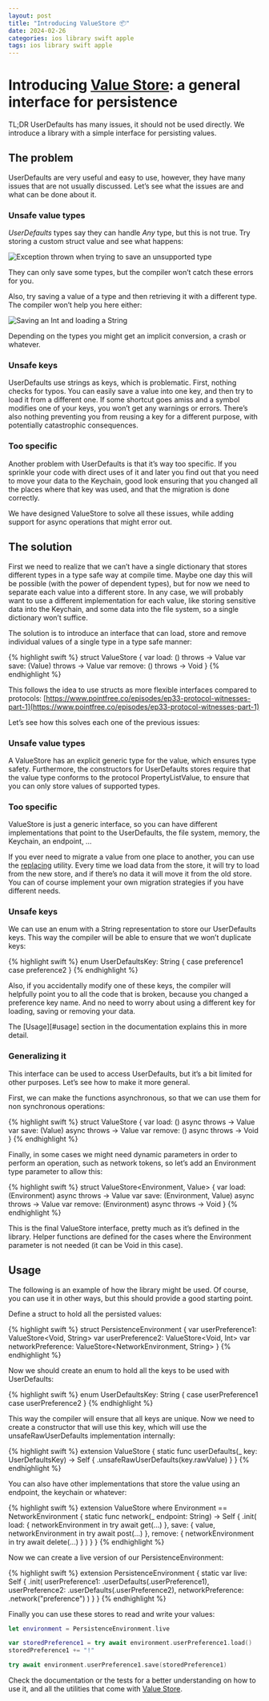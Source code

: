 ```yaml
---
layout: post
title: "Introducing ValueStore 📦"
date: 2024-02-26
categories: ios library swift apple
tags: ios library swift apple
---
```


# Introducing [Value Store](https://github.com/tyrissoftware/swift-valuestore): a general interface for persistence

TL;DR UserDefaults has many issues, it should not be used directly. We introduce a library with a simple interface for persisting values.

## The problem

UserDefaults are very useful and easy to use, however, they have many issues that are not usually discussed. Let’s see what the issues are and what can be done about it.

### Unsafe value types

*UserDefaults* types say they can handle *Any* type, but this is not true. Try storing a custom struct value and see what happens:

![Exception thrown when trying to save an unsupported type](/assets/images/exception.jpg)

They can only save some types, but the compiler won’t catch these errors for you.

Also, try saving a value of a type and then retrieving it with a different type. The compiler won’t help you here either:

![Saving an Int and loading a String](/assets/images/types.jpg)

Depending on the types you might get an implicit conversion, a crash or whatever.

### Unsafe keys

UserDefaults use strings as keys, which is problematic. First, nothing checks for typos. You can easily save a value into one key, and then try to load it from a different one. If some shortcut goes amiss and a symbol modifies one of your keys, you won’t get any warnings or errors. There’s also nothing preventing you from reusing a key for a different purpose, with potentially catastrophic consequences.

### Too specific

Another problem with UserDefaults is that it’s way too specific. If you sprinkle your code with direct uses of it and later you find out that you need to move your data to the Keychain, good look ensuring that you changed all the places where that key was used, and that the migration is done correctly.

We have designed ValueStore to solve all these issues, while adding support for async operations that might error out.

## The solution

First we need to realize that we can’t have a single dictionary that stores different types in a type safe way at compile time. Maybe one day this will be possible (with the power of dependent types), but for now we need to separate each value into a different store. In any case, we will probably want to use a different implementation for each value, like storing sensitive data into the Keychain, and some data into the file system, so a single dictionary won’t suffice.

The solution is to introduce an interface that can load, store and remove individual values of a single type in a type safe manner:

{% highlight swift %}
struct ValueStore<Value> {
	var load: () throws -> Value
	var save: (Value) throws -> Value
	var remove: () throws -> Void
}
{% endhighlight %}

This follows the idea to use structs as more flexible interfaces compared to protocols: [https://www.pointfree.co/episodes/ep33-protocol-witnesses-part-1](https://www.pointfree.co/episodes/ep33-protocol-witnesses-part-1)


Let’s see how this solves each one of the previous issues:

### Unsafe value types

A ValueStore has an explicit generic type for the value, which ensures type safety. Furthermore, the constructors for UserDefaults stores require that the value type conforms to the protocol PropertyListValue, to ensure that you can only store values of supported types.

### Too specific

ValueStore is just a generic interface, so you can have different implementations that point to the UserDefaults, the file system, memory, the Keychain, an endpoint, …



If you ever need to migrate a value from one place to another, you can use the [replacing][Utilities] utility. Every time we load data from the store, it will try to load from the new store, and if there’s no data it will move it from the old store. You can of course implement your own migration strategies if you have different needs.

### Unsafe keys

We can use an enum with a String representation to store our UserDefaults keys. This way the compiler will be able to ensure that we won’t duplicate keys:

{% highlight swift %}
enum UserDefaultsKey: String {
	case preference1
	case preference2
}
{% endhighlight %}

Also, if you accidentally modify one of these keys, the compiler will helpfully point you to all the code that is broken, because you changed a preference key name. And no need to worry about using a different key for loading, saving or removing your data.

The [Usage][#usage] section in the documentation explains this in more detail.

### Generalizing it

This interface can be used to access UserDefaults, but it’s a bit limited for other purposes. Let’s see how to make it more general.

First, we can make the functions asynchronous, so that we can use them for non synchronous operations:

{% highlight swift %}
struct ValueStore<Value> {
	var load: () async throws -> Value
	var save: (Value) async throws -> Value
	var remove: () async throws -> Void
}
{% endhighlight %}

Finally, in some cases we might need dynamic parameters in order to perform an operation, such as network tokens, so let’s add an Environment type parameter to allow this:

{% highlight swift %}
struct ValueStore<Environment, Value> {
	var load: (Environment) async throws -> Value
	var save: (Environment, Value) async throws -> Value
	var remove: (Environment) async throws -> Void
}
{% endhighlight %}

This is the final ValueStore interface, pretty much as it’s defined in the library. Helper functions are defined for the cases where the Environment parameter is not needed (it can be Void in this case).

## Usage

The following is an example of how the library might be used. Of course, you can use it in other ways, but this should provide a good starting point.

Define a struct to hold all the persisted values:

{% highlight swift %}
struct PersistenceEnvironment {
	var userPreference1: ValueStore<Void, String>
	var userPreference2: ValueStore<Void, Int>
	var networkPreference: ValueStore<NetworkEnvironment, String>
}
{% endhighlight %}

Now we should create an enum to hold all the keys to be used with UserDefaults:

{% highlight swift %}
enum UserDefaultsKey: String {
	case userPreference1
	case userPreference2
}
{% endhighlight %}

This way the compiler will ensure that all keys are unique. Now we need to create a constructor that will use this key, which will use the unsafeRawUserDefaults implementation internally:

{% highlight swift %}
extension ValueStore {
	static func userDefaults(_ key: UserDefaultsKey) -> Self {
		.unsafeRawUserDefaults(key.rawValue)
	}
}
{% endhighlight %}

You can also have other implementations that store the value using an endpoint, the keychain or whatever:

{% highlight swift %}
extension ValueStore where Environment == NetworkEnvironment {
	static func network(_ endpoint: String) -> Self {
		.init(
			load: { networkEnvironment in
				try await get(...)
			},
			save: { value, networkEnvironment in
				try await post(...)
			},
			remove: { networkEnvironment in
				try await delete(...)
			}
		)
	}
}
{% endhighlight %}

Now we can create a live version of our PersistenceEnvironment:

{% highlight swift %}
extension PersistenceEnvironment {
	static var live: Self {
		.init(
			userPreference1: .userDefaults(.userPreference1),
			userPreference2: .userDefaults(.userPreference2),
			networkPreference: .network("preference")
		)
	}
}
{% endhighlight %}

Finally you can use these stores to read and write your values:

```swift
let environment = PersistenceEnvironment.live

var storedPreference1 = try await environment.userPreference1.load()
storedPreference1 += "!"

try await environment.userPreference1.save(storedPreference1)
```

Check the documentation or the tests for a better understanding on how to use it, and all the utilities that come with [Value Store](https://github.com/tyrissoftware/swift-valuestore).

[UserDefaults]: https://github.com/tyrissoftware/swift-valuestore/blob/master/Documentation/UserDefaults.md#userdefaults
[Utilities]: https://github.com/tyrissoftware/swift-valuestore/blob/master/Documentation/Utilities.md
